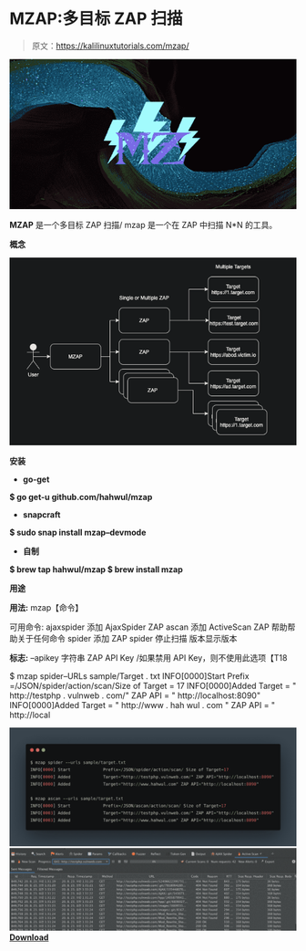# MZAP:多目标 ZAP 扫描

> 原文：<https://kalilinuxtutorials.com/mzap/>

[![MZAP : Multiple Target ZAP Scanning](img/f39a7b8ec2ee51443497633fa3143b6b.png "MZAP : Multiple Target ZAP Scanning")](https://1.bp.blogspot.com/-883yEhX_PII/X2IQPHWjj1I/AAAAAAAAHjM/tj3U7mBVUeA2DfsntM8n4rcKdRdAE41wwCLcBGAsYHQ/s728/Usage.png)

**MZAP** 是一个多目标 ZAP 扫描/ mzap 是一个在 ZAP 中扫描 N*N 的工具。

**概念**

![](img/c5c2bed2776f119cb68cb898107c7a97.png)

**安装**

*   **go-get**

**$ go get-u github.com/hahwul/mzap**

*   **snapcraft**

**$ sudo snap install mzap–devmode**

*   **自制**

**$ brew tap hahwul/mzap
$ brew install mzap**

**用途**

**用法:**
mzap【命令】

可用命令:
ajaxspider 添加 AjaxSpider ZAP
ascan 添加 ActiveScan ZAP
帮助帮助关于任何命令
spider 添加 ZAP spider
停止扫描
版本显示版本

**标志:**
–apikey 字符串 ZAP API Key /如果禁用 API Key，则不使用此选项【T18

$ mzap spider–URLs sample/Target . txt
INFO[0000]Start Prefix =/JSON/spider/action/scan/Size of Target = 17
INFO[0000]Added Target = " http://testphp . vulnweb . com/" ZAP API = " http://localhost:8090"
INFO[0000]Added Target = " http://www . hah wul . com " ZAP API = " http://local

![](img/11f9a676b78f7c7543572945126869d2.png)![](img/e9334fb54cb074ed134421b70be183cb.png)[**Download**](https://github.com/hahwul/mzap)